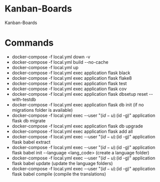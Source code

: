 # Kanban-Boards

Kanban-Boards

# Commands

- docker-compose -f local.yml down -v
- docker-compose -f local.yml build --no-cache
- docker-compose -f local.yml up
- docker-compose -f local.yml exec application flask black
- docker-compose -f local.yml exec application flask flake8
- docker-compose -f local.yml exec application flask test
- docker-compose -f local.yml exec application flask cov
- docker-compose -f local.yml exec application flask dbsetup reset --with-testdb
- docker-compose -f local.yml exec application flask db init (if no migrations folder is available)
- docker-compose -f local.yml exec --user "$(id -u):$(id -g)" application flask db migrate
- docker-compose -f local.yml exec application flask db upgrade
- docker-compose -f local.yml exec application flask add all
- docker-compose -f local.yml exec --user "$(id -u):$(id -g)" application flask babel extract
- docker-compose -f local.yml exec --user "$(id -u):$(id -g)" application flask babel init --language <lang_code> (create a language folder)
- docker-compose -f local.yml exec --user "$(id -u):$(id -g)" application flask babel update (update the language folders)
- docker-compose -f local.yml exec --user "$(id -u):$(id -g)" application flask babel compile (compile the translations)

